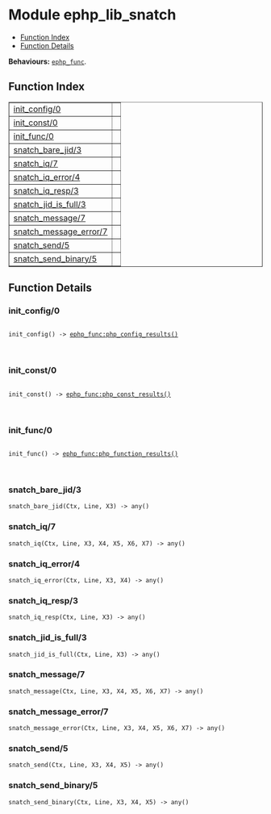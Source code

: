 

# Module ephp_lib_snatch #
* [Function Index](#index)
* [Function Details](#functions)

__Behaviours:__ [`ephp_func`](ephp_func.md).

<a name="index"></a>

## Function Index ##


<table width="100%" border="1" cellspacing="0" cellpadding="2" summary="function index"><tr><td valign="top"><a href="#init_config-0">init_config/0</a></td><td></td></tr><tr><td valign="top"><a href="#init_const-0">init_const/0</a></td><td></td></tr><tr><td valign="top"><a href="#init_func-0">init_func/0</a></td><td></td></tr><tr><td valign="top"><a href="#snatch_bare_jid-3">snatch_bare_jid/3</a></td><td></td></tr><tr><td valign="top"><a href="#snatch_iq-7">snatch_iq/7</a></td><td></td></tr><tr><td valign="top"><a href="#snatch_iq_error-4">snatch_iq_error/4</a></td><td></td></tr><tr><td valign="top"><a href="#snatch_iq_resp-3">snatch_iq_resp/3</a></td><td></td></tr><tr><td valign="top"><a href="#snatch_jid_is_full-3">snatch_jid_is_full/3</a></td><td></td></tr><tr><td valign="top"><a href="#snatch_message-7">snatch_message/7</a></td><td></td></tr><tr><td valign="top"><a href="#snatch_message_error-7">snatch_message_error/7</a></td><td></td></tr><tr><td valign="top"><a href="#snatch_send-5">snatch_send/5</a></td><td></td></tr><tr><td valign="top"><a href="#snatch_send_binary-5">snatch_send_binary/5</a></td><td></td></tr></table>


<a name="functions"></a>

## Function Details ##

<a name="init_config-0"></a>

### init_config/0 ###

<pre><code>
init_config() -&gt; <a href="ephp_func.md#type-php_config_results">ephp_func:php_config_results()</a>
</code></pre>
<br />

<a name="init_const-0"></a>

### init_const/0 ###

<pre><code>
init_const() -&gt; <a href="ephp_func.md#type-php_const_results">ephp_func:php_const_results()</a>
</code></pre>
<br />

<a name="init_func-0"></a>

### init_func/0 ###

<pre><code>
init_func() -&gt; <a href="ephp_func.md#type-php_function_results">ephp_func:php_function_results()</a>
</code></pre>
<br />

<a name="snatch_bare_jid-3"></a>

### snatch_bare_jid/3 ###

`snatch_bare_jid(Ctx, Line, X3) -> any()`

<a name="snatch_iq-7"></a>

### snatch_iq/7 ###

`snatch_iq(Ctx, Line, X3, X4, X5, X6, X7) -> any()`

<a name="snatch_iq_error-4"></a>

### snatch_iq_error/4 ###

`snatch_iq_error(Ctx, Line, X3, X4) -> any()`

<a name="snatch_iq_resp-3"></a>

### snatch_iq_resp/3 ###

`snatch_iq_resp(Ctx, Line, X3) -> any()`

<a name="snatch_jid_is_full-3"></a>

### snatch_jid_is_full/3 ###

`snatch_jid_is_full(Ctx, Line, X3) -> any()`

<a name="snatch_message-7"></a>

### snatch_message/7 ###

`snatch_message(Ctx, Line, X3, X4, X5, X6, X7) -> any()`

<a name="snatch_message_error-7"></a>

### snatch_message_error/7 ###

`snatch_message_error(Ctx, Line, X3, X4, X5, X6, X7) -> any()`

<a name="snatch_send-5"></a>

### snatch_send/5 ###

`snatch_send(Ctx, Line, X3, X4, X5) -> any()`

<a name="snatch_send_binary-5"></a>

### snatch_send_binary/5 ###

`snatch_send_binary(Ctx, Line, X3, X4, X5) -> any()`

